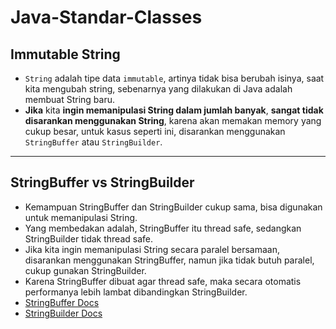 # Java-Standar-Classes
## Immutable String
* `String` adalah tipe data `immutable`, artinya tidak bisa berubah isinya, saat kita mengubah string, sebenarnya yang dilakukan di Java adalah membuat String baru.
* **Jika** kita **ingin memanipulasi String dalam jumlah banyak**, **sangat tidak disarankan menggunakan String**, karena akan memakan memory yang cukup besar, untuk kasus seperti ini, disarankan menggunakan `StringBuffer` atau `StringBuilder`.

---

## StringBuffer vs StringBuilder
* Kemampuan StringBuffer dan StringBuilder cukup sama, bisa digunakan untuk memanipulasi String.
* Yang membedakan adalah, StringBuffer itu thread safe, sedangkan StringBuilder tidak thread safe.
* Jika kita ingin memanipulasi String secara paralel bersamaan, disarankan menggunakan StringBuffer, namun jika tidak butuh paralel, cukup gunakan StringBuilder.
* Karena StringBuffer dibuat agar thread safe, maka secara otomatis performanya lebih lambat dibandingkan StringBuilder.
* [StringBuffer Docs](https://docs.oracle.com/en/java/javase/17/docs/api/java.base/java/lang/StringBuffer.html)
* [StringBuilder Docs](https://docs.oracle.com/en/java/javase/17/docs/api/java.base/java/lang/StringBuilder.html)